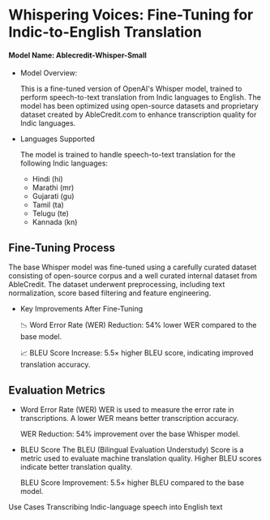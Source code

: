 # Whispering Voices: Fine-Tuning for Indic-to-English Translation

#### Model Name: Ablecredit-Whisper-Small

- Model Overview:

    This is a fine-tuned version of OpenAI's Whisper model, trained to perform speech-to-text translation from Indic languages to English. The model has been optimized using open-source datasets and proprietary dataset created by AbleCredit.com to enhance transcription quality for Indic languages.

- Languages Supported

    The model is trained to handle speech-to-text translation for the following Indic languages:

    - Hindi (hi)
    - Marathi (mr)
    - Gujarati (gu)
    - Tamil (ta)
    - Telugu (te)
    - Kannada (kn)

## Fine-Tuning Process

The base Whisper model was fine-tuned using a carefully curated dataset consisting of open-source corpus and a well curated internal dataset from AbleCredit. The dataset underwent preprocessing, including text normalization, score based filtering and feature engineering.

- Key Improvements After Fine-Tuning

    📉 Word Error Rate (WER) Reduction: 54% lower WER compared to the base model.
    
    📈 BLEU Score Increase: 5.5× higher BLEU score, indicating improved translation accuracy.

## Evaluation Metrics

- Word Error Rate (WER)
WER is used to measure the error rate in transcriptions. A lower WER means better transcription accuracy.

    WER Reduction: 54% improvement over the base Whisper model.

- BLEU Score
The BLEU (Bilingual Evaluation Understudy) Score is a metric used to evaluate machine translation quality. Higher BLEU scores indicate better translation quality.

    BLEU Score Improvement: 5.5× higher BLEU compared to the base model.

Use Cases
Transcribing Indic-language speech into English text
